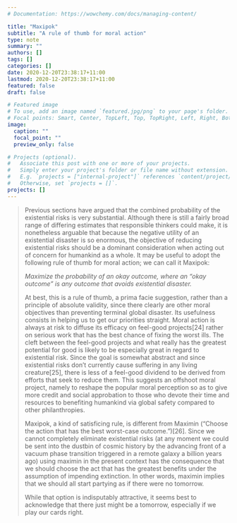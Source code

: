 ```yaml
---
# Documentation: https://wowchemy.com/docs/managing-content/

title: "Maxipok"
subtitle: "A rule of thumb for moral action"
type: note
summary: ""
authors: []
tags: []
categories: []
date: 2020-12-20T23:38:17+11:00
lastmod: 2020-12-20T23:38:17+11:00
featured: false
draft: false

# Featured image
# To use, add an image named `featured.jpg/png` to your page's folder.
# Focal points: Smart, Center, TopLeft, Top, TopRight, Left, Right, BottomLeft, Bottom, BottomRight.
image:
  caption: ""
  focal_point: ""
  preview_only: false

# Projects (optional).
#   Associate this post with one or more of your projects.
#   Simply enter your project's folder or file name without extension.
#   E.g. `projects = ["internal-project"]` references `content/project/deep-learning/index.md`.
#   Otherwise, set `projects = []`.
projects: []
---
```

> Previous sections have argued that the combined probability of the existential risks is very substantial. Although there is still a fairly broad range of differing estimates that responsible thinkers could make, it is nonetheless arguable that because the negative utility of an existential disaster is so enormous, the objective of reducing existential risks should be a dominant consideration when acting out of concern for humankind as a whole. It may be useful to adopt the following rule of thumb for moral action; we can call it Maxipok:
> 
> _Maximize the probability of an okay outcome, where an “okay outcome” is any outcome that avoids existential disaster._
> 
> At best, this is a rule of thumb, a prima facie suggestion, rather than a principle of absolute validity, since there clearly are other moral objectives than preventing terminal global disaster. Its usefulness consists in helping us to get our priorities straight. Moral action is always at risk to diffuse its efficacy on feel-good projects[24] rather on serious work that has the best chance of fixing the worst ills. The cleft between the feel-good projects and what really has the greatest potential for good is likely to be especially great in regard to existential risk. Since the goal is somewhat abstract and since existential risks don’t currently cause suffering in any living creature[25], there is less of a feel-good dividend to be derived from efforts that seek to reduce them. This suggests an offshoot moral project, namely to reshape the popular moral perception so as to give more credit and social approbation to those who devote their time and resources to benefiting humankind via global safety compared to other philanthropies.
> 
> Maxipok, a kind of satisficing rule, is different from Maximin (“Choose the action that has the best worst-case outcome.”)[26]. Since we cannot completely eliminate existential risks (at any moment we could be sent into the dustbin of cosmic history by the advancing front of a vacuum phase transition triggered in a remote galaxy a billion years ago) using maximin in the present context has the consequence that we should choose the act that has the greatest benefits under the assumption of impending extinction. In other words, maximin implies that we should all start partying as if there were no tomorrow.
>
> While that option is indisputably attractive, it seems best to acknowledge that there just might be a tomorrow, especially if we play our cards right.
